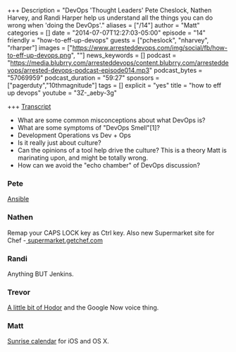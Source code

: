 +++
Description = "DevOps 'Thought Leaders' Pete Cheslock, Nathen Harvey, and Randi Harper help us understand all the things you can do wrong when 'doing the DevOps'."
aliases = ["/14"]
author = "Matt"
categories = []
date = "2014-07-07T12:27:03-05:00"
episode = "14"
friendly = "how-to-eff-up-devops"
guests = ["pcheslock", "nharvey", "rharper"]
images = ["https://www.arresteddevops.com/img/social/fb/how-to-eff-up-devops.png", ""]
news_keywords = []
podcast = "https://media.blubrry.com/arresteddevops/content.blubrry.com/arresteddevops/arrested-devops-podcast-episode014.mp3"
podcast_bytes = "57069959"
podcast_duration = "59:27"
sponsors = ["pagerduty","10thmagnitude"]
tags = []
explicit = "yes"
title = "how to eff up devops"
youtube = "3Z-_aeby-3g"

+++
[Transcript](http://transcripts.castingwords.com/zvzw/211665.html)

<ul>
	<li>What are some common misconceptions about what DevOps is?</li>
	<li>What are some symptoms of "DevOps Smell"[1]?</li>
	<li>Development Operations vs Dev + Ops</li>
	<li>Is it really just about culture?</li>
	<li>Can the opinions of a tool help drive the culture? This is a theory Matt is marinating upon, and might be totally wrong.</li>
	<li>How can we avoid the "echo chamber" of DevOps discussion?</li>
</ul>

<h3>Pete</h3>
<a href="http://www.ansible.com/home" target="_blank">Ansible</a>
<h3>Nathen</h3>
Remap your CAPS LOCK key as Ctrl key. Also new Supermarket site for Chef -<a href="http://supermarket.getchef.com" target="_blank"> supermarket.getchef.com</a>
<h3>Randi</h3>
Anything BUT Jenkins.
<h3>Trevor</h3>
<a href="http://drazmazen.github.io/coding-shenanigans-and-a-little-bit-of-Hodor/#.U7mt-d_MoRQ.reddit" target="_blank">A little bit of Hodor</a> and the Google Now voice thing.
<h3>Matt</h3>
<a href="http://calendar.sunrise.am" target="_blank">Sunrise calendar</a> for iOS and OS X.
